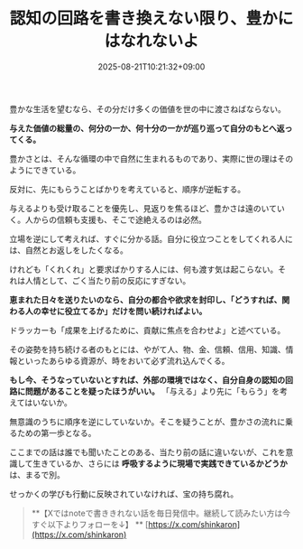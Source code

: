 ﻿---
title: "認知の回路を書き換えない限り、豊かにはなれないよ"
date: 2025-08-21T10:21:32+09:00
draft: false
---

豊かな生活を望むなら、その分だけ多くの価値を世の中に渡さねばならない。

**与えた価値の総量の、何分の一か、何十分の一かが巡り巡って自分のもとへ返ってくる。**

豊かさとは、そんな循環の中で自然に生まれるものであり、実際に世の理はそのようにできている。

反対に、先にもらうことばかりを考えていると、順序が逆転する。

与えるよりも受け取ることを優先し、見返りを焦るほど、豊かさは遠のいていく。人からの信頼も支援も、そこで途絶えるのは必然。

立場を逆にして考えれば、すぐに分かる話。自分に役立つことをしてくれる人には、自然とお返しをしたくなる。

けれども「くれくれ」と要求ばかりする人には、何も渡す気は起こらない。それは人情として、ごく当たり前の反応にすぎない。

**恵まれた日々を送りたいのなら、自分の都合や欲求を封印し、「どうすれば、関わる人の幸せに役立てるか」だけを問い続ければよい。**

ドラッカーも「成果を上げるために、貢献に焦点を合わせよ」と述べている。

その姿勢を持ち続ける者のもとには、やがて人、物、金、信頼、信用、知識、情報といったあらゆる資源が、時をおいて必ず流れ込んでくる。

**もし今、そうなっていないとすれば、外部の環境ではなく、自分自身の認知の回路に問題があることを疑ったほうがいい。** 「与える」より先に「もらう」を考えてはいないか。

無意識のうちに順序を逆にしていないか。そこを疑うことが、豊かさの流れに乗るための第一歩となる。

ここまでの話は誰でも聞いたことのある、当たり前の話に違いないが、これを意識して生きているか、さらには **呼吸するように現場で実践できているかどうか** は、まるで別。

せっかくの学びも行動に反映されていなければ、宝の持ち腐れ。

> **【Xではnoteで書ききれない話を毎日発信中。継続して読みたい方は今すぐ以下よりフォローを↓】
> ** [https://x.com/shinkaron](https://x.com/shinkaron)